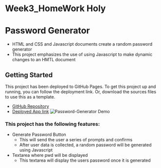 # Week3_HomeWork Holy

# Password Generator

* HTML and CSS and Javascript documents create a random password generator 
* This project emphasizes the use of using Javascript to make dynamic changes to an HMTL document

## Getting Started

This project has been deployed to GitHub Pages. To get this project up and running, you can follow the deployment link. Or, download the sources files to use this as a template.

* [GitHub Repository](https://github.com/brijeeta/Week3_HomeWork/)
* [Deployed App link]()
![Password-Generator Demo](assets/demo/)


### This project has the following features: 
* Generate Password Button
    * This will send the user a series of prompts and confirms
    * After user data is collected, a random password will be generated using Javascript
* Textarea where pwd will be displayed
    * This textarea will display the users password once it is generated








